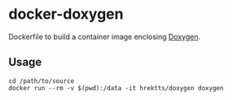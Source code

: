 # docker-doxygen

Dockerfile to build a container image enclosing [Doxygen](http://www.doxygen.org/).

## Usage

``` shell
cd /path/to/source
docker run --rm -v $(pwd):/data -it hrektts/doxygen doxygen
```
